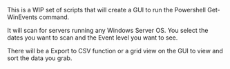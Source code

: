 This is a WIP set of scripts that will create a GUI to run the Powershell Get-WinEvents command.

It will scan for servers running any Windows Server OS.  You select the dates you want to scan and the Event level you want to see. 

There will be a Export to CSV function or a grid view on the GUI to view and sort the data you grab. 